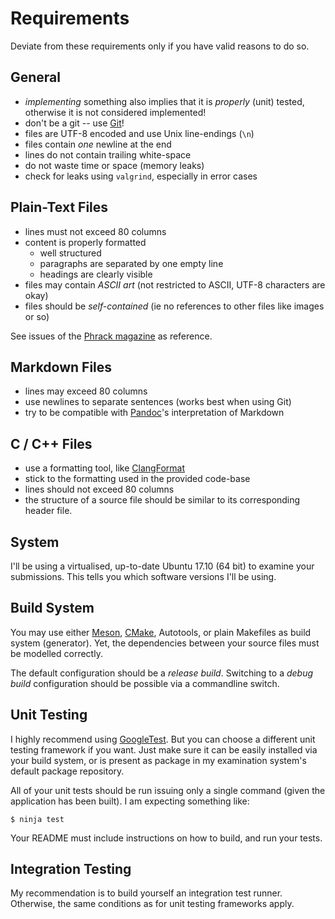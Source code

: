 # Requirements

Deviate from these requirements only if you have valid reasons to do so.

## General

- *implementing* something also implies that it is *properly* (unit) tested, otherwise it is not considered implemented!
- don't be a git -- use [Git](https://git-scm.com/)!
- files are UTF-8 encoded and use Unix line-endings (`\n`)
- files contain *one* newline at the end
- lines do not contain trailing white-space
- do not waste time or space (memory leaks)
- check for leaks using `valgrind`, especially in error cases

## Plain-Text Files

- lines must not exceed 80 columns
- content is properly formatted
    - well structured
    - paragraphs are separated by one empty line
    - headings are clearly visible
- files may contain *ASCII art* (not restricted to ASCII, UTF-8 characters are okay)
- files should be *self-contained* (ie no references to other files like images or so)

See issues of the [Phrack magazine](http://www.phrack.org/) as reference.

## Markdown Files

- lines may exceed 80 columns
- use newlines to separate sentences (works best when using Git)
- try to be compatible with [Pandoc](https://pandoc.org/)'s interpretation of Markdown

## C / C++ Files

- use a formatting tool, like [ClangFormat](https://clang.llvm.org/docs/ClangFormat.html)
- stick to the formatting used in the provided code-base
- lines should not exceed 80 columns
- the structure of a source file should be similar to its corresponding header file.

## System

I'll be using a virtualised, up-to-date Ubuntu 17.10 (64 bit) to examine your submissions.
This tells you which software versions I'll be using.

## Build System

You may use either [Meson], [CMake], Autotools, or plain Makefiles as build system (generator).
Yet, the dependencies between your source files must be modelled correctly.

[Meson]: <http://mesonbuild.com/>
[CMake]: <https://cmake.org/>

The default configuration should be a *release build*.
Switching to a *debug build* configuration should be possible via a commandline switch.

## Unit Testing

I highly recommend using [GoogleTest](https://github.com/google/googletest).
But you can choose a different unit testing framework if you want.
Just make sure it can be easily installed via your build system, or is present as package in my examination system's default package repository.

All of your unit tests should be run issuing only a single command (given the application has been built).
I am expecting something like:

    $ ninja test

Your README must include instructions on how to build, and run your tests.

## Integration Testing

My recommendation is to build yourself an integration test runner.
Otherwise, the same conditions as for unit testing frameworks apply.
